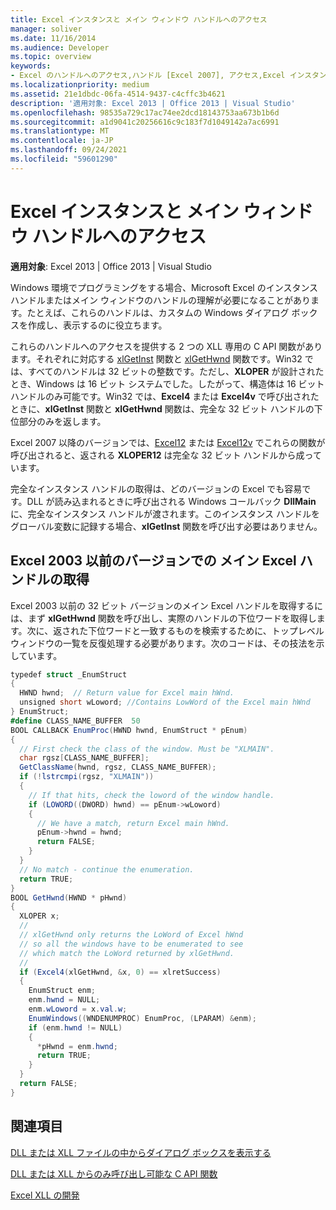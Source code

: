 ```yaml
---
title: Excel インスタンスと メイン ウィンドウ ハンドルへのアクセス
manager: soliver
ms.date: 11/16/2014
ms.audience: Developer
ms.topic: overview
keywords:
- Excel のハンドルへのアクセス,ハンドル [Excel 2007], アクセス,Excel インスタンス, アクセス,ウィンドウのハンドル [Excel 2007], アクセス
ms.localizationpriority: medium
ms.assetid: 21e1dbdc-06fa-4514-9437-c4cffc3b4621
description: '適用対象: Excel 2013 | Office 2013 | Visual Studio'
ms.openlocfilehash: 98535a729c17ac74ee2dcd18143753aa673b1b6d
ms.sourcegitcommit: a1d9041c20256616c9c183f7d1049142a7ac6991
ms.translationtype: MT
ms.contentlocale: ja-JP
ms.lasthandoff: 09/24/2021
ms.locfileid: "59601290"
---
```

# <a name="access-excel-instance-and-main-window-handles"></a>Excel インスタンスと メイン ウィンドウ ハンドルへのアクセス

 **適用対象**: Excel 2013 | Office 2013 | Visual Studio 
  
Windows 環境でプログラミングをする場合、Microsoft Excel のインスタンス ハンドルまたはメイン ウィンドウのハンドルの理解が必要になることがあります。たとえば、これらのハンドルは、カスタムの Windows ダイアログ ボックスを作成し、表示するのに役立ちます。
  
これらのハンドルへのアクセスを提供する 2 つの XLL 専用の C API 関数があります。それぞれに対応する [xlGetInst](xlgetinst.md) 関数と [xlGetHwnd](xlgethwnd.md) 関数です。Win32 では、すべてのハンドルは 32 ビットの整数です。ただし、**XLOPER** が設計されたとき、Windows は 16 ビット システムでした。したがって、構造体は 16 ビット ハンドルのみ可能です。Win32 では、**Excel4** または **Excel4v** で呼び出されたときに、**xlGetInst** 関数と **xlGetHwnd** 関数は、完全な 32 ビット ハンドルの下位部分のみを返します。 
  
Excel 2007 以降のバージョンでは、[Excel12](excel4-excel12.md) または [Excel12v](excel4v-excel12v.md) でこれらの関数が呼び出されると、返される **XLOPER12** は完全な 32 ビット ハンドルから成っています。 
  
完全なインスタンス ハンドルの取得は、どのバージョンの Excel でも容易です。DLL が読み込まれるときに呼び出される Windows コールバック **DllMain** に、完全なインスタンス ハンドルが渡されます。このインスタンス ハンドルをグローバル変数に記録する場合、**xlGetInst** 関数を呼び出す必要はありません。 
  
## <a name="obtaining-the-main-excel-handle-in-excel-2003-and-earlier"></a>Excel 2003 以前のバージョンでの メイン Excel ハンドルの取得

Excel 2003 以前の 32 ビット バージョンのメイン Excel ハンドルを取得するには、まず **xlGetHwnd** 関数を呼び出し、実際のハンドルの下位ワードを取得します。次に、返された下位ワードと一致するものを検索するために、トップレベル ウィンドウの一覧を反復処理する必要があります。次のコードは、その技法を示しています。 
  
```cs
typedef struct _EnumStruct
{
  HWND hwnd;  // Return value for Excel main hWnd.
  unsigned short wLoword; //Contains LowWord of the Excel main hWnd
} EnumStruct;
#define CLASS_NAME_BUFFER  50
BOOL CALLBACK EnumProc(HWND hwnd, EnumStruct * pEnum)
{
  // First check the class of the window. Must be "XLMAIN".
  char rgsz[CLASS_NAME_BUFFER];
  GetClassName(hwnd, rgsz, CLASS_NAME_BUFFER);
  if (!lstrcmpi(rgsz, "XLMAIN"))
  {
    // If that hits, check the loword of the window handle.
    if (LOWORD((DWORD) hwnd) == pEnum->wLoword)
    {
      // We have a match, return Excel main hWnd.
      pEnum->hwnd = hwnd;
      return FALSE;
    }
  }
  // No match - continue the enumeration.
  return TRUE;
}
BOOL GetHwnd(HWND * pHwnd)
{
  XLOPER x;
  //
  // xlGetHwnd only returns the LoWord of Excel hWnd
  // so all the windows have to be enumerated to see
  // which match the LoWord returned by xlGetHwnd.
  //
  if (Excel4(xlGetHwnd, &x, 0) == xlretSuccess)
  {
    EnumStruct enm;
    enm.hwnd = NULL;
    enm.wLoword = x.val.w;
    EnumWindows((WNDENUMPROC) EnumProc, (LPARAM) &enm);
    if (enm.hwnd != NULL)
    {
      *pHwnd = enm.hwnd;
      return TRUE;
    }
  }
  return FALSE;
}
```

## <a name="see-also"></a>関連項目



[DLL または XLL ファイルの中からダイアログ ボックスを表示する](displaying-dialog-boxes-from-within-a-dll-or-xll.md)
  
[DLL または XLL からのみ呼び出し可能な C API 関数](c-api-functions-that-can-be-called-only-from-a-dll-or-xll.md)
  
[Excel XLL の開発](developing-excel-xlls.md)

